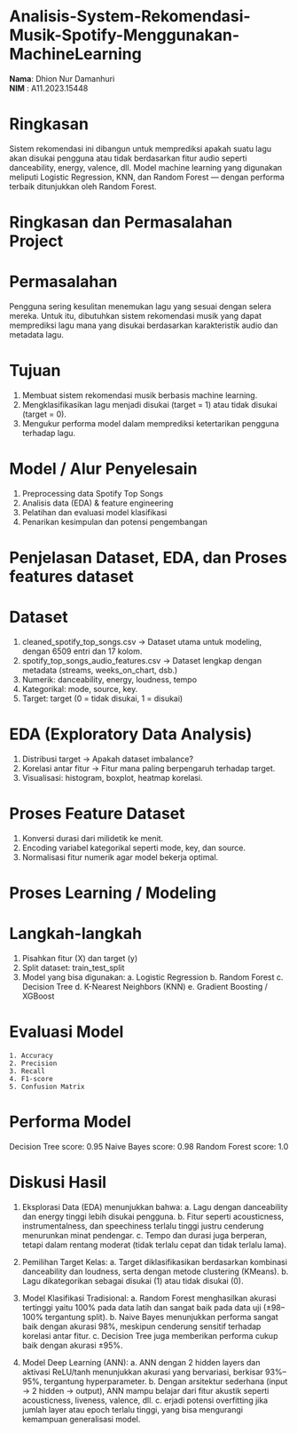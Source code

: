 # Analisis-System-Rekomendasi-Musik-Spotify-Menggunakan-MachineLearning

**Nama**: Dhion Nur Damanhuri  
**NIM** : A11.2023.15448

# Ringkasan
Sistem rekomendasi ini dibangun untuk memprediksi apakah suatu lagu akan disukai pengguna atau tidak berdasarkan fitur audio seperti danceability, energy, valence, dll. Model machine learning yang digunakan meliputi Logistic Regression, KNN, dan Random Forest — dengan performa terbaik ditunjukkan oleh Random Forest.
  



# Ringkasan dan Permasalahan Project
  # Permasalahan
  Pengguna sering kesulitan menemukan lagu yang sesuai dengan selera mereka. Untuk itu, dibutuhkan sistem rekomendasi musik yang dapat memprediksi lagu mana yang disukai berdasarkan karakteristik audio dan metadata    lagu.

  # Tujuan
  1. Membuat sistem rekomendasi musik berbasis machine learning.
  2. Mengklasifikasikan lagu menjadi disukai (target = 1) atau tidak disukai (target = 0).
  3. Mengukur performa model dalam memprediksi ketertarikan pengguna terhadap lagu.

  # Model / Alur Penyelesain
  1. Preprocessing data Spotify Top Songs
  2. Analisis data (EDA) & feature engineering
  3. Pelatihan dan evaluasi model klasifikasi
  4. Penarikan kesimpulan dan potensi pengembangan





# Penjelasan Dataset, EDA, dan Proses features dataset
  # Dataset
  1. cleaned_spotify_top_songs.csv → Dataset utama untuk modeling, dengan 6509 entri dan 17 kolom.
  2. spotify_top_songs_audio_features.csv → Dataset lengkap dengan metadata (streams,     weeks_on_chart, dsb.)
  3. Numerik: danceability, energy, loudness, tempo
  4. Kategorikal: mode, source, key.
  5. Target: target (0 = tidak disukai, 1 = disukai)

  # EDA (Exploratory Data Analysis)
  1. Distribusi target → Apakah dataset imbalance?
  2. Korelasi antar fitur → Fitur mana paling berpengaruh terhadap target.
  3. Visualisasi: histogram, boxplot, heatmap korelasi.

  #  Proses Feature Dataset
  1. Konversi durasi dari milidetik ke menit.
  2. Encoding variabel kategorikal seperti mode, key, dan source.
  3. Normalisasi fitur numerik agar model bekerja optimal.


# Proses Learning / Modeling
  # Langkah-langkah
  1. Pisahkan fitur (X) dan target (y)
  2. Split dataset: train_test_split
  3. Model yang bisa digunakan:
     a. Logistic Regression
     b. Random Forest
     c. Decision Tree
     d. K-Nearest Neighbors (KNN)
     e. Gradient Boosting / XGBoost

  # Evaluasi Model
    1. Accuracy
    2. Precision
    3. Recall
    4. F1-score
    5. Confusion Matrix


# Performa Model
Decision Tree score: 0.95
Naive Bayes score: 0.98
Random Forest score: 1.0

# Diskusi Hasil
  1. Eksplorasi Data (EDA) menunjukkan bahwa:
     a. Lagu dengan danceability dan energy tinggi lebih disukai pengguna.
     b. Fitur seperti acousticness, instrumentalness, dan speechiness terlalu tinggi justru     cenderung menurunkan minat pendengar.
     c. Tempo dan durasi juga berperan, tetapi dalam rentang moderat (tidak terlalu cepat dan tidak terlalu lama).

  2. Pemilihan Target Kelas:
     a. Target diklasifikasikan berdasarkan kombinasi danceability dan loudness, serta dengan metode clustering (KMeans).
     b. Lagu dikategorikan sebagai disukai (1) atau tidak disukai (0).
     
  4. Model Klasifikasi Tradisional:
     a. Random Forest menghasilkan akurasi tertinggi yaitu 100% pada data latih dan sangat baik pada data uji (±98–100% tergantung split).
     b. Naive Bayes menunjukkan performa sangat baik dengan akurasi 98%, meskipun cenderung sensitif terhadap korelasi antar fitur.
     c. Decision Tree juga memberikan performa cukup baik dengan akurasi ±95%.
     
  5. Model Deep Learning (ANN):
     a. ANN dengan 2 hidden layers dan aktivasi ReLU/tanh menunjukkan akurasi yang bervariasi, berkisar 93%–95%, tergantung hyperparameter.
     b. Dengan arsitektur sederhana (input → 2 hidden → output), ANN mampu belajar dari fitur akustik seperti acousticness, liveness, valence, dll.
     c. erjadi potensi overfitting jika jumlah layer atau epoch terlalu tinggi, yang bisa mengurangi kemampuan generalisasi model.
  
